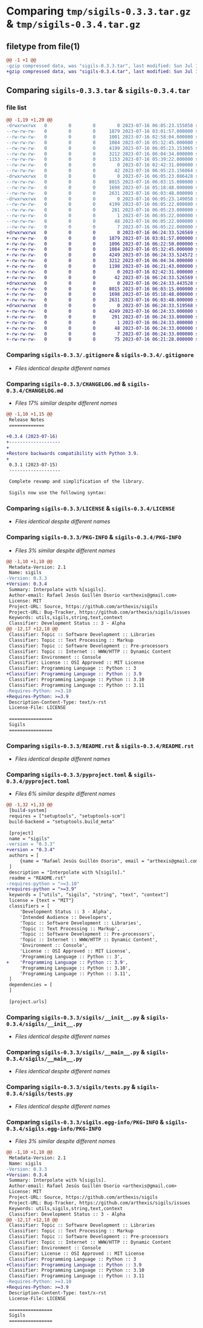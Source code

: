 # Comparing `tmp/sigils-0.3.3.tar.gz` & `tmp/sigils-0.3.4.tar.gz`

## filetype from file(1)

```diff
@@ -1 +1 @@
-gzip compressed data, was "sigils-0.3.3.tar", last modified: Sun Jul 16 06:05:23 2023, max compression
+gzip compressed data, was "sigils-0.3.4.tar", last modified: Sun Jul 16 06:24:33 2023, max compression
```

## Comparing `sigils-0.3.3.tar` & `sigils-0.3.4.tar`

### file list

```diff
@@ -1,19 +1,20 @@
-drwxrwxrwx   0        0        0        0 2023-07-16 06:05:23.155058 sigils-0.3.3/
--rw-rw-rw-   0        0        0     1879 2023-07-16 03:01:57.000000 sigils-0.3.3/.gitignore
--rw-rw-rw-   0        0        0     1001 2023-07-16 02:58:04.000000 sigils-0.3.3/CHANGELOG.md
--rw-rw-rw-   0        0        0     1084 2023-07-16 05:32:45.000000 sigils-0.3.3/LICENSE
--rw-rw-rw-   0        0        0     4199 2023-07-16 06:05:23.153065 sigils-0.3.3/PKG-INFO
--rw-rw-rw-   0        0        0     3212 2023-07-16 06:04:34.000000 sigils-0.3.3/README.rst
--rw-rw-rw-   0        0        0     1153 2023-07-16 05:39:22.000000 sigils-0.3.3/pyproject.toml
--rw-rw-rw-   0        0        0        0 2023-07-16 02:42:31.000000 sigils-0.3.3/requirements.txt
--rw-rw-rw-   0        0        0       42 2023-07-16 06:05:23.156064 sigils-0.3.3/setup.cfg
-drwxrwxrwx   0        0        0        0 2023-07-16 06:05:23.086428 sigils-0.3.3/sigils/
--rw-rw-rw-   0        0        0     8015 2023-07-16 06:03:15.000000 sigils-0.3.3/sigils/__init__.py
--rw-rw-rw-   0        0        0     1698 2023-07-16 05:18:48.000000 sigils-0.3.3/sigils/__main__.py
--rw-rw-rw-   0        0        0     2631 2023-07-16 06:03:48.000000 sigils-0.3.3/sigils/tests.py
-drwxrwxrwx   0        0        0        0 2023-07-16 06:05:23.149058 sigils-0.3.3/sigils.egg-info/
--rw-rw-rw-   0        0        0     4199 2023-07-16 06:05:22.000000 sigils-0.3.3/sigils.egg-info/PKG-INFO
--rw-rw-rw-   0        0        0      281 2023-07-16 06:05:23.000000 sigils-0.3.3/sigils.egg-info/SOURCES.txt
--rw-rw-rw-   0        0        0        1 2023-07-16 06:05:22.000000 sigils-0.3.3/sigils.egg-info/dependency_links.txt
--rw-rw-rw-   0        0        0       48 2023-07-16 06:05:22.000000 sigils-0.3.3/sigils.egg-info/entry_points.txt
--rw-rw-rw-   0        0        0        7 2023-07-16 06:05:22.000000 sigils-0.3.3/sigils.egg-info/top_level.txt
+drwxrwxrwx   0        0        0        0 2023-07-16 06:24:33.526569 sigils-0.3.4/
+-rw-rw-rw-   0        0        0     1879 2023-07-16 03:01:57.000000 sigils-0.3.4/.gitignore
+-rw-rw-rw-   0        0        0     1096 2023-07-16 06:22:50.000000 sigils-0.3.4/CHANGELOG.md
+-rw-rw-rw-   0        0        0     1084 2023-07-16 05:32:45.000000 sigils-0.3.4/LICENSE
+-rw-rw-rw-   0        0        0     4249 2023-07-16 06:24:33.524572 sigils-0.3.4/PKG-INFO
+-rw-rw-rw-   0        0        0     3212 2023-07-16 06:04:34.000000 sigils-0.3.4/README.rst
+-rw-rw-rw-   0        0        0     1198 2023-07-16 06:21:43.000000 sigils-0.3.4/pyproject.toml
+-rw-rw-rw-   0        0        0        0 2023-07-16 02:42:31.000000 sigils-0.3.4/requirements.txt
+-rw-rw-rw-   0        0        0       42 2023-07-16 06:24:33.526569 sigils-0.3.4/setup.cfg
+drwxrwxrwx   0        0        0        0 2023-07-16 06:24:33.443528 sigils-0.3.4/sigils/
+-rw-rw-rw-   0        0        0     8015 2023-07-16 06:03:15.000000 sigils-0.3.4/sigils/__init__.py
+-rw-rw-rw-   0        0        0     1698 2023-07-16 05:18:48.000000 sigils-0.3.4/sigils/__main__.py
+-rw-rw-rw-   0        0        0     2631 2023-07-16 06:03:48.000000 sigils-0.3.4/sigils/tests.py
+drwxrwxrwx   0        0        0        0 2023-07-16 06:24:33.519568 sigils-0.3.4/sigils.egg-info/
+-rw-rw-rw-   0        0        0     4249 2023-07-16 06:24:33.000000 sigils-0.3.4/sigils.egg-info/PKG-INFO
+-rw-rw-rw-   0        0        0      291 2023-07-16 06:24:33.000000 sigils-0.3.4/sigils.egg-info/SOURCES.txt
+-rw-rw-rw-   0        0        0        1 2023-07-16 06:24:33.000000 sigils-0.3.4/sigils.egg-info/dependency_links.txt
+-rw-rw-rw-   0        0        0       48 2023-07-16 06:24:33.000000 sigils-0.3.4/sigils.egg-info/entry_points.txt
+-rw-rw-rw-   0        0        0        7 2023-07-16 06:24:33.000000 sigils-0.3.4/sigils.egg-info/top_level.txt
+-rw-rw-rw-   0        0        0       75 2023-07-16 06:21:28.000000 sigils-0.3.4/test.json
```

### Comparing `sigils-0.3.3/.gitignore` & `sigils-0.3.4/.gitignore`

 * *Files identical despite different names*

### Comparing `sigils-0.3.3/CHANGELOG.md` & `sigils-0.3.4/CHANGELOG.md`

 * *Files 17% similar despite different names*

```diff
@@ -1,10 +1,15 @@
 Release Notes
 =============
 
+0.3.4 (2023-07-16)
+-------------------
+
+Restore backwards compatibility with Python 3.9.
+
 0.3.1 (2023-07-15)
 -------------------
 
 Complete revamp and simplification of the library.
 
 Sigils now use the following syntax:
```

### Comparing `sigils-0.3.3/LICENSE` & `sigils-0.3.4/LICENSE`

 * *Files identical despite different names*

### Comparing `sigils-0.3.3/PKG-INFO` & `sigils-0.3.4/PKG-INFO`

 * *Files 3% similar despite different names*

```diff
@@ -1,10 +1,10 @@
 Metadata-Version: 2.1
 Name: sigils
-Version: 0.3.3
+Version: 0.3.4
 Summary: Interpolate with %[sigils].
 Author-email: Rafael Jesús Guillén Osorio <arthexis@gmail.com>
 License: MIT
 Project-URL: Source, https://github.com/arthexis/sigils
 Project-URL: Bug-Tracker, https://github.com/arthexis/sigils/issues
 Keywords: utils,sigils,string,text,context
 Classifier: Development Status :: 3 - Alpha
@@ -12,17 +12,18 @@
 Classifier: Topic :: Software Development :: Libraries
 Classifier: Topic :: Text Processing :: Markup
 Classifier: Topic :: Software Development :: Pre-processors
 Classifier: Topic :: Internet :: WWW/HTTP :: Dynamic Content
 Classifier: Environment :: Console
 Classifier: License :: OSI Approved :: MIT License
 Classifier: Programming Language :: Python :: 3
+Classifier: Programming Language :: Python :: 3.9
 Classifier: Programming Language :: Python :: 3.10
 Classifier: Programming Language :: Python :: 3.11
-Requires-Python: >=3.10
+Requires-Python: >=3.9
 Description-Content-Type: text/x-rst
 License-File: LICENSE
 
 ================
 Sigils
 ================
```

### Comparing `sigils-0.3.3/README.rst` & `sigils-0.3.4/README.rst`

 * *Files identical despite different names*

### Comparing `sigils-0.3.3/pyproject.toml` & `sigils-0.3.4/pyproject.toml`

 * *Files 6% similar despite different names*

```diff
@@ -1,32 +1,33 @@
 [build-system]
 requires = ["setuptools", "setuptools-scm"]
 build-backend = "setuptools.build_meta"
 
 [project]
 name = "sigils"
-version = "0.3.3"
+version = "0.3.4"
 authors = [
     {name = "Rafael Jesús Guillén Osorio", email = "arthexis@gmail.com"},
 ]
 description = "Interpolate with %[sigils]."
 readme = "README.rst"
-requires-python = ">=3.10"
+requires-python = ">=3.9"
 keywords = ["utils", "sigils", "string", "text", "context"]
 license = {text = "MIT"}
 classifiers = [
     'Development Status :: 3 - Alpha',
     'Intended Audience :: Developers',
     'Topic :: Software Development :: Libraries',
     'Topic :: Text Processing :: Markup',
     'Topic :: Software Development :: Pre-processors',
     'Topic :: Internet :: WWW/HTTP :: Dynamic Content',
     'Environment :: Console',
     'License :: OSI Approved :: MIT License',
     'Programming Language :: Python :: 3',
+    'Programming Language :: Python :: 3.9',
     'Programming Language :: Python :: 3.10',
     'Programming Language :: Python :: 3.11',
 ]
 dependencies = [
 ]
 
 [project.urls]
```

### Comparing `sigils-0.3.3/sigils/__init__.py` & `sigils-0.3.4/sigils/__init__.py`

 * *Files identical despite different names*

### Comparing `sigils-0.3.3/sigils/__main__.py` & `sigils-0.3.4/sigils/__main__.py`

 * *Files identical despite different names*

### Comparing `sigils-0.3.3/sigils/tests.py` & `sigils-0.3.4/sigils/tests.py`

 * *Files identical despite different names*

### Comparing `sigils-0.3.3/sigils.egg-info/PKG-INFO` & `sigils-0.3.4/sigils.egg-info/PKG-INFO`

 * *Files 3% similar despite different names*

```diff
@@ -1,10 +1,10 @@
 Metadata-Version: 2.1
 Name: sigils
-Version: 0.3.3
+Version: 0.3.4
 Summary: Interpolate with %[sigils].
 Author-email: Rafael Jesús Guillén Osorio <arthexis@gmail.com>
 License: MIT
 Project-URL: Source, https://github.com/arthexis/sigils
 Project-URL: Bug-Tracker, https://github.com/arthexis/sigils/issues
 Keywords: utils,sigils,string,text,context
 Classifier: Development Status :: 3 - Alpha
@@ -12,17 +12,18 @@
 Classifier: Topic :: Software Development :: Libraries
 Classifier: Topic :: Text Processing :: Markup
 Classifier: Topic :: Software Development :: Pre-processors
 Classifier: Topic :: Internet :: WWW/HTTP :: Dynamic Content
 Classifier: Environment :: Console
 Classifier: License :: OSI Approved :: MIT License
 Classifier: Programming Language :: Python :: 3
+Classifier: Programming Language :: Python :: 3.9
 Classifier: Programming Language :: Python :: 3.10
 Classifier: Programming Language :: Python :: 3.11
-Requires-Python: >=3.10
+Requires-Python: >=3.9
 Description-Content-Type: text/x-rst
 License-File: LICENSE
 
 ================
 Sigils
 ================
```

